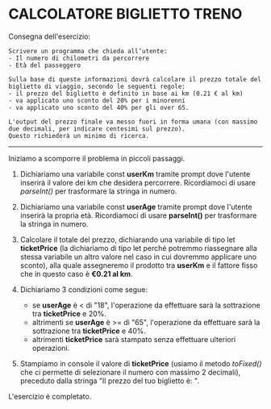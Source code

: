 # CALCOLATORE BIGLIETTO TRENO

Consegna dell'esercizio: 

```
Scrivere un programma che chieda all’utente:
- Il numero di chilometri da percorrere
- Età del passeggero

Sulla base di queste informazioni dovrà calcolare il prezzo totale del biglietto di viaggio, secondo le seguenti regole:
- il prezzo del biglietto è definito in base ai km (0.21 € al km)
- va applicato uno sconto del 20% per i minorenni
- va applicato uno sconto del 40% per gli over 65.

L'output del prezzo finale va messo fuori in forma umana (con massimo due decimali, per indicare centesimi sul prezzo).
Questo richiederà un minimo di ricerca.
```

---

Iniziamo a scomporre il problema in piccoli passaggi.

 1. Dichiariamo una variabile const **userKm** tramite prompt dove l'utente inserirà il valore dei km che desidera percorrere. Ricordiamoci di usare _parseInt()_ per trasformare la stringa in numero.
 
 2. Dichiariamo una variabile const **userAge** tramite prompt dove l'utente inserirà la propria età. Ricordiamoci di usare **parseInt()** per trasformare la stringa in numero.

 3. Calcolare il totale del prezzo, dichiarando una variabile di tipo let **ticketPrice** (la dichiariamo di tipo let perché potremmo riassegnare alla stessa variabile un altro valore nel caso in cui dovremmo applicare uno sconto), alla quale assegneremo il prodotto tra **userKm** e il fattore fisso che in questo caso è **€0.21 al km**.

 4. Dichiariamo 3 condizioni come segue:
    - se **userAge** è < di "18", l'operazione da effettuare sarà la sottrazione tra **ticketPrice** e 20%.
    - altrimenti se **userAge** è >=  di "65", l'operazione da effettuare sarà la sottrazione tra **ticketPrice** e 40%.
    - altrimenti **ticketPrice** sarà stampato senza effettuare ulteriori operazioni.

5. Stampiamo in console il valore di **ticketPrice** (usiamo il metodo _toFixed()_ che ci permette di selezionare il numero con massimo 2 decimali), preceduto dalla stringa "Il prezzo del tuo biglietto è: ".

L'esercizio è completato.